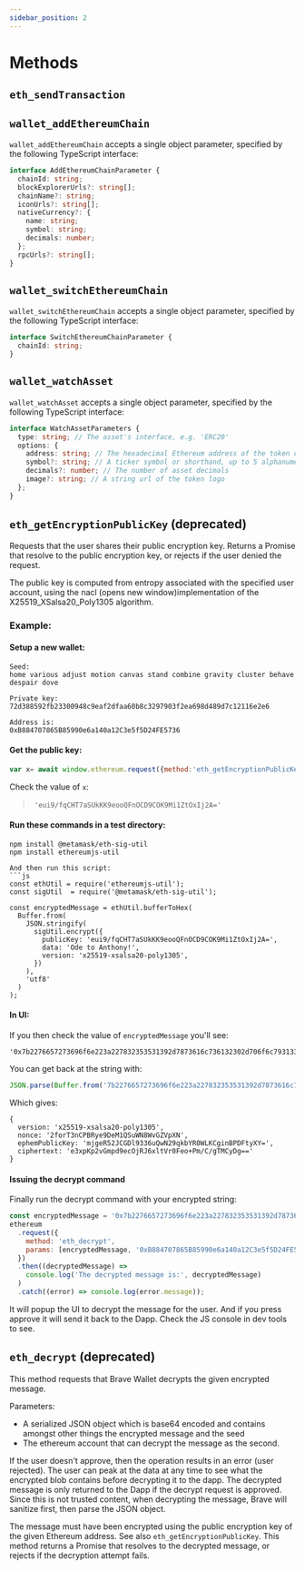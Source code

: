 ```yaml
---
sidebar_position: 2
---
```


# Methods

## `eth_sendTransaction`

## `wallet_addEthereumChain`

`wallet_addEthereumChain` accepts a single object parameter, specified by the following TypeScript interface:

```ts
interface AddEthereumChainParameter {
  chainId: string;
  blockExplorerUrls?: string[];
  chainName?: string;
  iconUrls?: string[];
  nativeCurrency?: {
    name: string;
    symbol: string;
    decimals: number;
  };
  rpcUrls?: string[];
}
```

## `wallet_switchEthereumChain`

`wallet_switchEthereumChain` accepts a single object parameter, specified by the following TypeScript interface:

```ts
interface SwitchEthereumChainParameter {
  chainId: string;
}
```


## `wallet_watchAsset`

`wallet_watchAsset` accepts a single object parameter, specified by the following TypeScript interface:

```ts
interface WatchAssetParameters {
  type: string; // The asset's interface, e.g. 'ERC20'
  options: {
    address: string; // The hexadecimal Ethereum address of the token contract
    symbol?: string; // A ticker symbol or shorthand, up to 5 alphanumerical characters
    decimals?: number; // The number of asset decimals
    image?: string; // A string url of the token logo
  };
}
```

## `eth_getEncryptionPublicKey` (deprecated)

Requests that the user shares their public encryption key. Returns a Promise that resolve to the public encryption key, or rejects if the user denied the request.

The public key is computed from entropy associated with the specified user account, using the nacl (opens new window)implementation of the X25519_XSalsa20_Poly1305 algorithm.


### Example:

#### Setup a new wallet:

```
Seed:
home various adjust motion canvas stand combine gravity cluster behave despair dove

Private key:
72d388592fb23300948c9eaf2dfaa60b8c3297903f2ea698d489d7c12116e2e6

Address is: 
0xB884707865B85990e6a140a12C3e5f5D24FE5736
```


#### Get the public key:

```js
var x= await window.ethereum.request({method:'eth_getEncryptionPublicKey', params:['0xB884707865B85990e6a140a12C3e5f5D24FE5736']})
```

Check the value of `x`:
>  `'eui9/fqCHT7aSUkKK9eooQFnOCD9COK9Mi1ZtOxIj2A='`


#### Run these commands in a test directory: 

```
npm install @metamask/eth-sig-util
npm install ethereumjs-util

And then run this script: 
```js
const ethUtil = require('ethereumjs-util');
const sigUtil  = require('@metamask/eth-sig-util');

const encryptedMessage = ethUtil.bufferToHex(
  Buffer.from(
    JSON.stringify(
      sigUtil.encrypt({
        publicKey: 'eui9/fqCHT7aSUkKK9eooQFnOCD9COK9Mi1ZtOxIj2A=',
        data: 'Ode to Anthony!',
        version: 'x25519-xsalsa20-poly1305',
      })
    ),
    'utf8'
  )
);
```

#### In UI:

If you then check the value of `encryptedMessage` you'll see:

```
'0x7b2276657273696f6e223a227832353531392d7873616c736132302d706f6c7931333035222c226e6f6e6365223a2232666f7254336e4350425279653944654d31515375574e385776475a5670584e222c22657068656d5075626c69634b6579223a226d6a67655235324a4347446c393333367551774e3239716b62595230574c4b4367696e42504446747958593d222c2263697068657274657874223a22653378704b703276476d70643965634f6a524a36786c7456723046656f2b506d2f432f67544d437944673d3d227d'
```

You can get back at the string with:

```js
JSON.parse(Buffer.from('7b2276657273696f6e223a227832353531392d7873616c736132302d706f6c7931333035222c226e6f6e6365223a2232666f7254336e4350425279653944654d31515375574e385776475a5670584e222c22657068656d5075626c69634b6579223a226d6a67655235324a4347446c393333367551774e3239716b62595230574c4b4367696e42504446747958593d222c2263697068657274657874223a22653378704b703276476d70643965634f6a524a36786c7456723046656f2b506d2f432f67544d437944673d3d227d', 'hex'))
```
Which gives:
```
{
  version: 'x25519-xsalsa20-poly1305',
  nonce: '2forT3nCPBRye9DeM1QSuWN8WvGZVpXN',
  ephemPublicKey: 'mjgeR52JCGDl9336uQwN29qkbYR0WLKCginBPDFtyXY=',
  ciphertext: 'e3xpKp2vGmpd9ecOjRJ6xltVr0Feo+Pm/C/gTMCyDg=='
}
```

#### Issuing the decrypt command

Finally run the decrypt command with your encrypted string:

```js
const encryptedMessage = '0x7b2276657273696f6e223a227832353531392d7873616c736132302d706f6c7931333035222c226e6f6e6365223a2232666f7254336e4350425279653944654d31515375574e385776475a5670584e222c22657068656d5075626c69634b6579223a226d6a67655235324a4347446c393333367551774e3239716b62595230574c4b4367696e42504446747958593d222c2263697068657274657874223a22653378704b703276476d70643965634f6a524a36786c7456723046656f2b506d2f432f67544d437944673d3d227d'
ethereum
  .request({
    method: 'eth_decrypt',
    params: [encryptedMessage, '0xB884707865B85990e6a140a12C3e5f5D24FE5736']
  })
  .then((decryptedMessage) =>
    console.log('The decrypted message is:', decryptedMessage)
  )
  .catch((error) => console.log(error.message));
```

It will popup the UI to decrypt the message for the user. And if you press approve it will send it back to the Dapp. Check the JS console in dev tools to see.

## `eth_decrypt` (deprecated)

This method requests that Brave Wallet decrypts the given encrypted message.

Parameters:
- A serialized JSON object which is base64 encoded and contains amongst other things the encrypted message and the seed
- The ethereum account that can decrypt the message as the second.


If the user doesn't approve, then the operation results in an error (user rejected).
The user can peak at the data at any time to see what the encrypted blob contains before decrypting it to the dapp.
The decrypted message is only returned to the Dapp if the decrypt request is approved.
Since this is not trusted content, when decrypting the message, Brave will sanitize first, then parse the JSON object. 

The message must have been encrypted using the public encryption key of the given Ethereum address.  See also `eth_getEncryptionPublicKey`.
This method returns a Promise that resolves to the decrypted message, or rejects if the decryption attempt fails.
